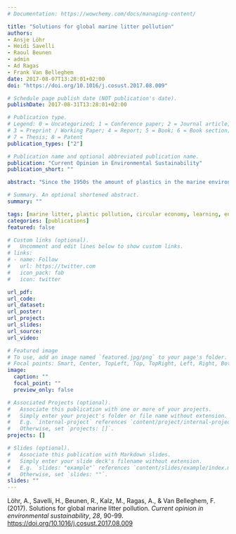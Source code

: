 ```yaml
---
# Documentation: https://wowchemy.com/docs/managing-content/

title: "Solutions for global marine litter pollution"
authors:
- Ansje Löhr
- Heidi Savelli
- Raoul Beunen
- admin
- Ad Ragas
- Frank Van Belleghem
date: 2017-08-07T13:28:01+02:00
doi: "https://doi.org/10.1016/j.cosust.2017.08.009"

# Schedule page publish date (NOT publication's date).
publishDate: 2017-08-31T13:28:01+02:00

# Publication type.
# Legend: 0 = Uncategorized; 1 = Conference paper; 2 = Journal article;
# 3 = Preprint / Working Paper; 4 = Report; 5 = Book; 6 = Book section;
# 7 = Thesis; 8 = Patent
publication_types: ["2"]

# Publication name and optional abbreviated publication name.
publication: "Current Opinion in Environmental Sustainability"
publication_short: ""

abstract: "Since the 1950s the amount of plastics in the marine environment has increased dramatically. Worldwide there is a growing concern about the risks and possible adverse effects of (micro)plastics. This paper reflects on the sources and effects of marine litter and the effects of policies and other actions taken worldwide. Current knowledge offers a solid basis for effective action. Yet, so far the effects of policies and other initiatives are still largely insufficient. The search for appropriate responses could be based on possible interventions and profound understanding of the context specific factors for success. Moreover, the scope, timeframe and dynamics of all initiatives are distinctly different and orchestration at all levels, in close cooperation with one another is currently lacking."

# Summary. An optional shortened abstract.
summary: ""

tags: [marine litter, plastic pollution, circular economy, learning, environmental attitude, MOOC]
categories: [publications]
featured: false

# Custom links (optional).
#   Uncomment and edit lines below to show custom links.
# links:
# - name: Follow
#   url: https://twitter.com
#   icon_pack: fab
#   icon: twitter

url_pdf:
url_code:
url_dataset:
url_poster:
url_project:
url_slides:
url_source:
url_video:

# Featured image
# To use, add an image named `featured.jpg/png` to your page's folder. 
# Focal points: Smart, Center, TopLeft, Top, TopRight, Left, Right, BottomLeft, Bottom, BottomRight.
image:
  caption: ""
  focal_point: ""
  preview_only: false

# Associated Projects (optional).
#   Associate this publication with one or more of your projects.
#   Simply enter your project's folder or file name without extension.
#   E.g. `internal-project` references `content/project/internal-project/index.md`.
#   Otherwise, set `projects: []`.
projects: []

# Slides (optional).
#   Associate this publication with Markdown slides.
#   Simply enter your slide deck's filename without extension.
#   E.g. `slides: "example"` references `content/slides/example/index.md`.
#   Otherwise, set `slides: ""`.
slides: ""
---
```


Löhr, A., Savelli, H., Beunen, R., Kalz, M., Ragas, A., & Van Belleghem, F. (2017). Solutions for global marine litter pollution. *Current opinion in environmental sustainability*, *28*, 90-99. https://doi.org/10.1016/j.cosust.2017.08.009 